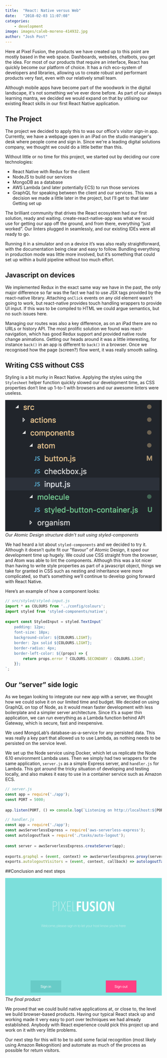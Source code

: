 ```yaml
---
title:  "React: Native versus Web"
date:   "2018-02-03 11:07:08"
categories: 
    - development
image: images/caleb-moreno-414932.jpg
author: "Josh Post"
---
```


Here at Pixel Fusion, the products we have created up to this point are mostly based in the web space. Dashboards, websites, chatbots, you get the idea. For most of our products that require an interface, React has quickly become our platform of choice. It has a rich eco-system of developers and libraries, allowing us to create robust and performant products very fast, even with our relatively small team.

Although mobile apps have become part of the woodwork in the digital landscape, it's not something we've ever done before. As part of our always learning mantra, we decided we would expand on that by utilising our existing React skills in our first React Native application.

## The Project

The project we decided to apply this to was our office's visitor sign-in app. Currently, we have a webpage open in an iPad on the studio manager's desk where people come and sign in. Since we're a leading digital solutions company, we thought we could do a little better than this. 

Without little or no time for this project, we started out by deciding our core technologies:

- React Native with Redux for the client
- NodeJS to build our services
- MongoDB as a database
- AWS Lambda (and later potentially ECS) to run those services
- GraphQL for speaking between the client and our services. This was a decision we made a little later in the project, but I’ll get to that later
Getting set up

The brilliant community that drives the React ecosystem had our first solution, ready and waiting. create-react-native-app was what we would use for getting our app off the ground, and from there, everything “just worked”. Our linters plugged in seamlessly, and our existing IDEs were all ready to go.

Running it in a simulator and on a device it’s was also really straightforward, with the documentation being clear and easy to follow. Bundling everything in production mode was little more involved, but it’s something that could set up within a build pipeline without too much effort. 

## Javascript on devices
We implemented Redux in the exact same way we have in the past, the only major difference so far was the fact we had to use JSX tags provided by the react-native library. Attaching `onClick` events on any old element wasn’t going to work, but react-native provides touch handling wrappers to provide UI input. If this was to be compiled to HTML we could argue semantics, but no such issues here. 

Managing our routes was also a key difference, as on an iPad there are no URLs or history API. The most prolific solution we found was react-navigation, which has good Redux support and provided native route change animations. Getting our heads around it was a little interesting, for instance `back()` in an app is different to `back()` in a browser. Once we recognised how the page (screen?) flow went, it was really smooth sailing. 

## Writing CSS without CSS
Styling is a bit murky in React Native. Applying the styles using the `Stylesheet` helper function quickly slowed our development time, as CSS properties don’t line up 1-to-1 with browsers and our awesome linters were useless. 


![Our Atomic Design structure didn’t suit using styled-components](images/s_CAEC095B690082BDAC692A25E828BFC44D179D6EBFB1D3B39ECCD04B2C45BA26_1517534049575_Screen+Shot+2018-02-02+at+2.13.44+PM.png)
*Our Atomic Design structure didn’t suit using styled-components*


We had heard a lot about `styled-components` and we decided to try it. Although it doesn’t quite fit our "flavour” of Atomic Design, it sped our development time up hugely. We could use CSS straight from the browser, and Atom was able to lint the components. Although this was a lot nicer than having to write style properties as part of a javascript object, things we take for granted in CSS such as nesting and inheritance were more complicated, so that’s something we’ll continue to develop going forward with React Native.

Here’s an example of how a component looks:

```javascript
// src/styled/styled-input.js
import * as COLOURS from '../config/colours';
import styled from 'styled-components/native';

export const StyledInput = styled.TextInput`
    padding: 12px;
    font-size: 18px;
    background-color: ${COLOURS.LIGHT};
    border: 2px solid ${COLOURS.LIGHT};
    border-radius: 4px;
    border-left-color: ${(props) => {
        return props.error ? COLOURS.SECONDARY : COLOURS.LIGHT;
    }};
`;
```

## Our “server” side logic
As we began looking to integrate our new app with a server, we thought how we could solve it on our limited time and budget. We decided on using GraphQL on top of Node, as it would mean faster development with less boilerplate and a simpler server architecture. Since it’s a super thin application, we can run everything as a Lambda function behind API Gateway, which is secure, fast and inexpensive. 

We used MongoLab’s database-as-a-service for any persisted data. This was really a key part that allowed us to use Lambda, as nothing needs to be persisted on the service level. 

We set up the Node service using Docker, which let us replicate the Node 6.10 environment Lambda uses. Then we simply had two wrappers for the same application, `server.js` as a simple Express server, and `handler.js` for Lambda. This got around the tricky situation of developing and testing locally, and also makes it easy to use in a container service such as Amazon ECS. 

```javascript
// server.js
const app = require('./app');
const PORT = 5000;

app.listen(PORT, () => console.log(`Listening on http://localhost:${PORT}`)); 
```

```javascript
// handler.js
const app = require('./app');
const awsServerlessExpress = require('aws-serverless-express');
const autologoutTask = require('./tasks/auto-logout');

const server = awsServerlessExpress.createServer(app);

exports.graphql = (event, context) => awsServerlessExpress.proxy(server, event, context);
exports.autologoutVisitors = (event, context, callback) => autologoutTask(callback);
```


##Conclusion and next steps

![The final product](images/s_CAEC095B690082BDAC692A25E828BFC44D179D6EBFB1D3B39ECCD04B2C45BA26_1517535252199_IMG_0005.PNG)
*The final product*


We proved that we could build native applications at, or close to, the level we build browser-based products. Having our typical React stack up and working made it very easy to port over techniques we had already established. Anybody with React experience could pick this project up and work on it with very little problems. 

Our next step for this will to be to add some facial recognition (most likely using Amazon Rekognition) and automate as much of the process as possible for return visitors.
